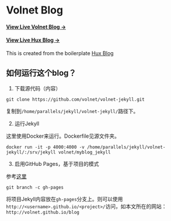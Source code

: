 # Volnet Blog

#### [View Live Volnet Blog &rarr;](http://volnet.github.io/)

#### [View Live Hux Blog &rarr;](http://huangxuan.me)

This is created from the boilerplate [Hux Blog](https://github.com/Huxpro/huxpro.github.io)

如何运行这个blog？
---------------

1. 下载源代码（内容）

```
git clone https://github.com/volnet/volnet-jekyll.git
```

复制到`/home/parallels/jekyll/volnet-jekyll/`路径下。

2. 运行Jekyll

这里使用Docker来运行。Dockerfile见源文件夹。

```
docker run -it -p 4000:4000 -v /home/parallels/jekyll/volnet-jekyll/:/srv/jekyll volnet/myblog_jekyll
```

3. 启用GitHub Pages，基于项目的模式

参考[这里](http://jekyllcn.com/docs/github-pages/)

```
git branch -c gh-pages
```

将项目Jekyll内容放在`gh-pages`分支上。则可以使用`http://<username>.github.io/<project>/`访问，如本文所在的网站：`http://volnet.github.io/blog`